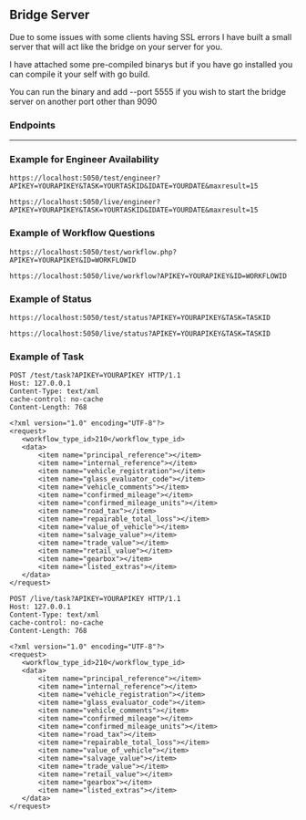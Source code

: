 Bridge Server
---

Due to some issues with some clients having SSL errors I have built a small server that will act like the bridge on your server for you.

I have attached some pre-compiled binarys but if you have go installed you can compile it your self with go build.

You can run the binary and add --port 5555 if you wish to start the bridge server on another port other than 9090


### Endpoints

---


### Example for Engineer Availability


```
https://localhost:5050/test/engineer?APIKEY=YOURAPIKEY&TASK=YOURTASKID&IDATE=YOURDATE&maxresult=15
```

```
https://localhost:5050/live/engineer?APIKEY=YOURAPIKEY&TASK=YOURTASKID&IDATE=YOURDATE&maxresult=15
```



### Example of Workflow Questions


```
https://localhost:5050/test/workflow.php?APIKEY=YOURAPIKEY&ID=WORKFLOWID
```

```
https://localhost:5050/live/workflow?APIKEY=YOURAPIKEY&ID=WORKFLOWID
```

### Example of Status


```
https://localhost:5050/test/status?APIKEY=YOURAPIKEY&TASK=TASKID
```

```
https://localhost:5050/live/status?APIKEY=YOURAPIKEY&TASK=TASKID
```


### Example of Task

```
POST /test/task?APIKEY=YOURAPIKEY HTTP/1.1
Host: 127.0.0.1
Content-Type: text/xml
cache-control: no-cache
Content-Length: 768

<?xml version="1.0" encoding="UTF-8"?>
<request>
   <workflow_type_id>210</workflow_type_id>
   <data>
	   <item name="principal_reference"></item>
	   <item name="internal_reference"></item>
	   <item name="vehicle_registration"></item>
	   <item name="glass_evaluator_code"></item>
	   <item name="vehicle_comments"></item>
	   <item name="confirmed_mileage"></item>
	   <item name="confirmed_mileage_units"></item>
	   <item name="road_tax"></item>
	   <item name="repairable_total_loss"></item>
	   <item name="value_of_vehicle"></item>
	   <item name="salvage_value"></item>
	   <item name="trade_value"></item>
	   <item name="retail_value"></item>
	   <item name="gearbox"></item>
	   <item name="listed_extras"></item>
   </data>
</request>
```


```
POST /live/task?APIKEY=YOURAPIKEY HTTP/1.1
Host: 127.0.0.1
Content-Type: text/xml
cache-control: no-cache
Content-Length: 768

<?xml version="1.0" encoding="UTF-8"?>
<request>
   <workflow_type_id>210</workflow_type_id>
   <data>
	   <item name="principal_reference"></item>
	   <item name="internal_reference"></item>
	   <item name="vehicle_registration"></item>
	   <item name="glass_evaluator_code"></item>
	   <item name="vehicle_comments"></item>
	   <item name="confirmed_mileage"></item>
	   <item name="confirmed_mileage_units"></item>
	   <item name="road_tax"></item>
	   <item name="repairable_total_loss"></item>
	   <item name="value_of_vehicle"></item>
	   <item name="salvage_value"></item>
	   <item name="trade_value"></item>
	   <item name="retail_value"></item>
	   <item name="gearbox"></item>
	   <item name="listed_extras"></item>
   </data>
</request>
```

